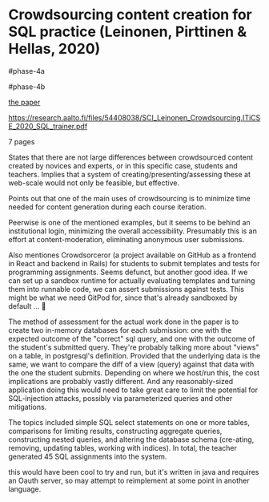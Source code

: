 # Crowdsourcing content creation for SQL practice (Leinonen, Pirttinen & Hellas, 2020)

<!-- they describe the design they built just for themselves -->

#phase-4a

<!-- they gathered feedback and report on it -->

#phase-4b

[the paper](./the-paper.pdf)

https://research.aalto.fi/files/54408038/SCI_Leinonen_Crowdsourcing.ITiCSE_2020_SQL_trainer.pdf

7 pages

States that there are not large differences between crowdsourced content created by novices and experts, or in this specific case, students and teachers. Implies that a system of creating/presenting/assessing these at web-scale would not only be feasible, but effective.

Points out that one of the main uses of crowdsourcing is to minimize time needed for content generation during each course iteration.

Peerwise is one of the mentioned examples, but it seems to be behind an institutional login, minimizing the overall accessibility. Presumably this is an effort at content-moderation, eliminating anonymous user submissions.

Also mentiones Crowdsorceror (a project available on GitHub as a frontend in React and backend in Rails) for students to submit templates and tests for programming assignments. Seems defunct, but another good idea. If we can set up a sandbox runtime for actually evaluating templates and turning them into runnable code, we can assert submissions against tests. This might be what we need GitPod for, since that's already sandboxed by default ... :thinking:

The method of assessment for the actual work done in the paper is to create two in-memory databases for each submission: one with the expected outcome of the "correct" sql query, and one with the outcome of the student's submitted query. They're probably talking more about "views" on a table, in postgresql's definition. Provided that the underlying data is the same, we want to compare the diff of a view (query) against that data with the one the student submits. Depending on where we host/run this, the cost implications are probably vastly different. And any reasonably-sized application doing this would need to take great care to limit the potential for SQL-injection attacks, possibly via parameterized queries and other mitigations.

The topics included simple SQL select statements on one or more tables, comparisons for limiting results, constructing aggregate queries, constructing nested queries, and altering the database schema (cre-ating, removing, updating tables, working with indices). In total, the teacher generated 45 SQL assignments into the system.

this would have been cool to try and run, but it's written in java and requires an Oauth server, so may attempt to reimplement at some point in another language.
